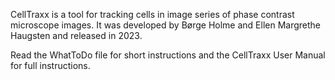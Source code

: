 CellTraxx is a tool for tracking cells in image series of phase contrast microscope images. It was developed by Børge Holme and Ellen Margrethe Haugsten and released in 2023.

Read the WhatToDo file for short instructions and the CellTraxx User Manual for full instructions.
